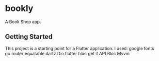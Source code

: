 # bookly

A Book Shop app.

## Getting Started

This project is a starting point for a Flutter application.
I used:
google fonts
go router
equatable
dartz
Dio
flutter bloc
get it
API
Bloc 
Mvvm